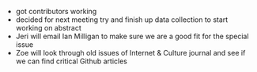 
- got contributors working
- decided for next meeting try and finish up data collection to start working on abstract
- Jeri will email Ian Milligan to make sure we are a good fit for the special issue
- Zoe will look through old issues of Internet & Culture journal and see if we can find critical Github articles